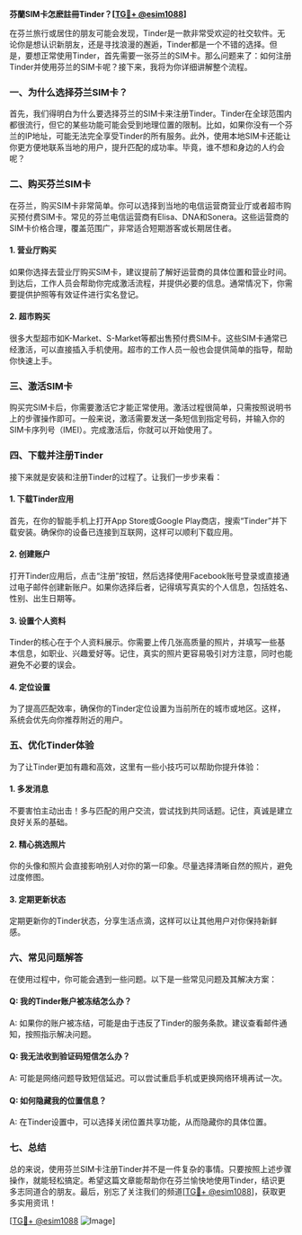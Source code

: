 **芬蘭SIM卡怎麽註冊Tinder？[[TG💪+ @esim1088](https://t.me/s/esim1088)]**

在芬兰旅行或居住的朋友可能会发现，Tinder是一款非常受欢迎的社交软件。无论你是想认识新朋友，还是寻找浪漫的邂逅，Tinder都是一个不错的选择。但是，要想正常使用Tinder，首先需要一张芬兰的SIM卡。那么问题来了：如何注册Tinder并使用芬兰的SIM卡呢？接下来，我将为你详细讲解整个流程。

### 一、为什么选择芬兰SIM卡？

首先，我们得明白为什么要选择芬兰的SIM卡来注册Tinder。Tinder在全球范围内都很流行，但它的某些功能可能会受到地理位置的限制。比如，如果你没有一个芬兰的IP地址，可能无法完全享受Tinder的所有服务。此外，使用本地SIM卡还能让你更方便地联系当地的用户，提升匹配的成功率。毕竟，谁不想和身边的人约会呢？

### 二、购买芬兰SIM卡

在芬兰，购买SIM卡非常简单。你可以选择到当地的电信运营商营业厅或者超市购买预付费SIM卡。常见的芬兰电信运营商有Elisa、DNA和Sonera。这些运营商的SIM卡价格合理，覆盖范围广，非常适合短期游客或长期居住者。

#### 1. 营业厅购买

如果你选择去营业厅购买SIM卡，建议提前了解好运营商的具体位置和营业时间。到达后，工作人员会帮助你完成激活流程，并提供必要的信息。通常情况下，你需要提供护照等有效证件进行实名登记。

#### 2. 超市购买

很多大型超市如K-Market、S-Market等都出售预付费SIM卡。这些SIM卡通常已经激活，可以直接插入手机使用。超市的工作人员一般也会提供简单的指导，帮助你快速上手。

### 三、激活SIM卡

购买完SIM卡后，你需要激活它才能正常使用。激活过程很简单，只需按照说明书上的步骤操作即可。一般来说，激活需要发送一条短信到指定号码，并输入你的SIM卡序列号（IMEI）。完成激活后，你就可以开始使用了。

### 四、下载并注册Tinder

接下来就是安装和注册Tinder的过程了。让我们一步步来看：

#### 1. 下载Tinder应用

首先，在你的智能手机上打开App Store或Google Play商店，搜索“Tinder”并下载安装。确保你的设备已连接到互联网，这样可以顺利下载应用。

#### 2. 创建账户

打开Tinder应用后，点击“注册”按钮，然后选择使用Facebook账号登录或直接通过电子邮件创建新账户。如果你选择后者，记得填写真实的个人信息，包括姓名、性别、出生日期等。

#### 3. 设置个人资料

Tinder的核心在于个人资料展示。你需要上传几张高质量的照片，并填写一些基本信息，如职业、兴趣爱好等。记住，真实的照片更容易吸引对方注意，同时也能避免不必要的误会。

#### 4. 定位设置

为了提高匹配效率，确保你的Tinder定位设置为当前所在的城市或地区。这样，系统会优先向你推荐附近的用户。

### 五、优化Tinder体验

为了让Tinder更加有趣和高效，这里有一些小技巧可以帮助你提升体验：

#### 1. 多发消息

不要害怕主动出击！多与匹配的用户交流，尝试找到共同话题。记住，真诚是建立良好关系的基础。

#### 2. 精心挑选照片

你的头像和照片会直接影响别人对你的第一印象。尽量选择清晰自然的照片，避免过度修图。

#### 3. 定期更新状态

定期更新你的Tinder状态，分享生活点滴，这样可以让其他用户对你保持新鲜感。

### 六、常见问题解答

在使用过程中，你可能会遇到一些问题。以下是一些常见问题及其解决方案：

#### Q: 我的Tinder账户被冻结怎么办？
A: 如果你的账户被冻结，可能是由于违反了Tinder的服务条款。建议查看邮件通知，按照指示解决问题。

#### Q: 我无法收到验证码短信怎么办？
A: 可能是网络问题导致短信延迟。可以尝试重启手机或更换网络环境再试一次。

#### Q: 如何隐藏我的位置信息？
A: 在Tinder设置中，可以选择关闭位置共享功能，从而隐藏你的具体位置。

### 七、总结

总的来说，使用芬兰SIM卡注册Tinder并不是一件复杂的事情。只要按照上述步骤操作，就能轻松搞定。希望这篇文章能帮助你在芬兰愉快地使用Tinder，结识更多志同道合的朋友。最后，别忘了关注我们的频道[[TG💪+ @esim1088](https://t.me/s/esim1088)]，获取更多实用资讯！

[[TG💪+ @esim1088](https://t.me/s/esim1088) ![Image](https://i.postimg.cc/4NQfJmqS/Snipaste-2025-05-13-00-14-12.png)]